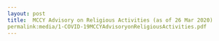 ```yaml
---
layout: post
title:  MCCY Advisory on Religious Activities (as of 26 Mar 2020)
permalink:media/1-COVID-19MCCYAdvisoryonReligiousActivities.pdf
---
```

